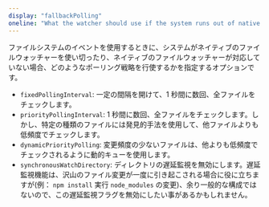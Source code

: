 ```yaml
---
display: "fallbackPolling"
oneline: "What the watcher should use if the system runs out of native file watchers"
---
```


ファイルシステムのイベントを使用するときに、システムがネイティブのファイルウォッチャーを使い切ったり、ネイティブのファイルウォッチャーが対応していない場合、どのようなポーリング戦略を行使するかを指定するオプションです。

- `fixedPollingInterval`: 一定の間隔を開けて、1 秒間に数回、全ファイルをチェックします。
- `priorityPollingInterval`: 1 秒間に数回、全ファイルをチェックします。しかし、特定の種類のファイルには発見的手法を使用して、他ファイルよりも低頻度でチェックします。
- `dynamicPriorityPolling`: 変更頻度の少ないファイルは、他よりも低頻度でチェックされるように動的キューを使用します。
- `synchronousWatchDirectory`: ディレクトリの遅延監視を無効にします。遅延監視機能は、沢山のファイル変更が一度に引き起こされる場合に役に立ちますが(例： `npm install` 実行 `node_modules` の変更)、余り一般的な構成ではないので、この遅延監視フラグを無効にしたい事があるかもしれません。
